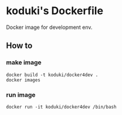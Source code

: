 koduki's Dockerfile
=======================

Docker image for development env.

How to
-----------------------

### make image

```[bash]
docker build -t koduki/docker4dev .
docker images
```

### run image

```[bash]
docker run -it koduki/docker4dev /bin/bash
```
